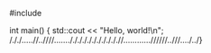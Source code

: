 #include <iostream>

int main() {
    std::cout << "Hello, world!\n";
/././.....//..////......./././././././././././/............//////..///..../../}

